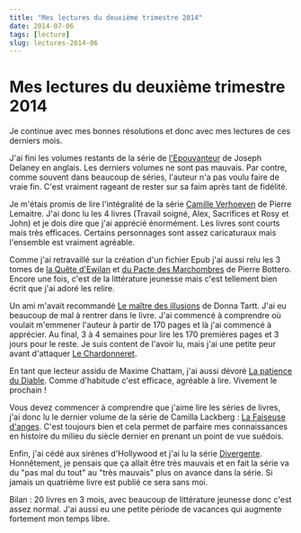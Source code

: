 ```yaml
---
title: "Mes lectures du deuxième trimestre 2014"
date: 2014-07-06
tags: [lecture]
slug: lectures-2014-06
---
```

# Mes lectures du deuxième trimestre 2014

Je continue avec mes bonnes résolutions et donc avec mes lectures de ces derniers mois.

J'ai fini les volumes restants de la série de [l'Epouvanteur](http://fr.wikipedia.org/wiki/The_Wardstone_Chronicles) de Joseph Delaney en anglais. Les derniers volumes ne sont pas mauvais. Par contre, comme souvent dans beaucoup de séries, l'auteur n'a pas voulu faire de vraie fin. C'est vraiment rageant de rester sur sa faim après tant de fidélité.

Je m'étais promis de lire l'intégralité de la série [Camille Verhoeven](http://fr.wikipedia.org/wiki/Pierre_Lemaitre#S.C3.A9rie_polici.C3.A8re_Verh.C5.93ven) de Pierre Lemaitre. J'ai donc lu les 4 livres  (Travail soigné, Alex, Sacrifices et Rosy et John) et je dois dire que j'ai apprécié énormément. Les livres sont courts mais très efficaces. Certains personnages sont assez caricaturaux mais l'ensemble est vraiment agréable.

Comme j'ai retravaillé sur la création d'un fichier Epub j'ai aussi relu les 3 tomes de [la Quête d'Ewilan](http://fr.wikipedia.org/wiki/La_Qu%C3%AAte_d%27Ewilan) et [du Pacte des Marchombres](http://fr.wikipedia.org/wiki/Le_Pacte_des_Marchombres) de Pierre Bottero. Encore une fois, c'est de la littérature jeunesse mais c'est tellement bien écrit que j'ai adoré les relire.

Un ami m'avait recommandé [Le maître des illusions](http://fr.feedbooks.com/item/679284/le-ma%C3%AEtre-des-illusions) de Donna Tartt. J'ai eu beaucoup de mal à rentrer dans le livre. J'ai commencé à comprendre où voulait m'emmener l'auteur à partir de 170 pages et là j'ai commencé à apprécier. Au final, 3 à 4 semaines pour lire les 170 premières pages et 3 jours pour le reste. Je suis content de l'avoir lu, mais j'ai une petite peur avant d'attaquer [Le Chardonneret](http://fr.feedbooks.com/item/679285/le-chardonneret).

En tant que lecteur assidu de Maxime Chattam, j'ai aussi dévoré [La patience du Diable](http://fr.feedbooks.com/item/786595/la-patience-du-diable). Comme d'habitude c'est efficace, agréable à lire. Vivement le prochain !

Vous devez commencer à comprendre que j'aime lire les séries de livres, j'ai donc lu le dernier volume de la série de Camilla Lackberg : [La Faiseuse d'anges](http://fr.feedbooks.com/item/750016/la-faiseuse-d-anges). C'est toujours bien et cela permet de parfaire mes connaissances en histoire du milieu du siècle dernier en prenant un point de vue suédois.

Enfin, j'ai cédé aux sirènes d'Hollywood et j'ai lu la série [Divergente](http://fr.feedbooks.com/list/14589/divergente). Honnêtement, je pensais que ça allait être très mauvais et en fait la série va du "pas mal du tout" au "très mauvais" plus on avance dans la série. Si jamais un quatrième livre est publié ce sera sans moi.

Bilan : 20 livres en 3 mois, avec beaucoup de littérature jeunesse donc c'est assez normal. J'ai aussi eu une petite période de vacances qui augmente fortement mon temps libre.